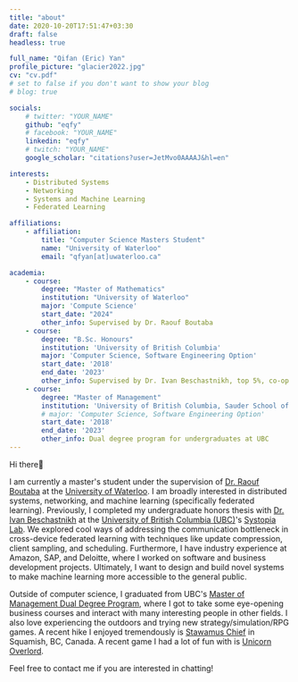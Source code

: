 ```yaml
---
title: "about"
date: 2020-10-20T17:51:47+03:30
draft: false
headless: true

full_name: "Qifan (Eric) Yan"
profile_picture: "glacier2022.jpg"
cv: "cv.pdf"
# set to false if you don't want to show your blog
# blog: true

socials:
    # twitter: "YOUR_NAME"
    github: "eqfy"
    # facebook: "YOUR_NAME"
    linkedin: "eqfy"
    # twitch: "YOUR_NAME"
    google_scholar: "citations?user=JetMvo0AAAAJ&hl=en"

interests:
    - Distributed Systems
    - Networking
    - Systems and Machine Learning
    - Federated Learning

affiliations:
    - affiliation:
        title: "Computer Science Masters Student"
        name: "University of Waterloo"
        email: "qfyan[at]uwaterloo.ca"

academia:
    - course:
        degree: "Master of Mathematics"
        institution: "University of Waterloo"
        major: 'Compute Science'
        start_date: "2024"
        other_info: Supervised by Dr. Raouf Boutaba
    - course:
        degree: "B.Sc. Honours"
        institution: 'University of British Columbia'
        major: 'Computer Science, Software Engineering Option'
        start_date: '2018'
        end_date: '2023'
        other_info: Supervised by Dr. Ivan Beschastnikh, top 5%, co-op program
    - course:
        degree: "Master of Management"
        institution: 'University of British Columbia, Sauder School of Business'
        # major: 'Computer Science, Software Engineering Option'
        start_date: '2018'
        end_date: '2023'
        other_info: Dual degree program for undergraduates at UBC
---
```


Hi there👋

I am currently a master's student under the supervision of [Dr. Raouf Boutaba](https://rboutaba.cs.uwaterloo.ca/index.html) at the [University of Waterloo](https://cs.uwaterloo.ca/). I am broadly interested in distributed systems, networking, and machine learning (specifically federated learning). Previously, I completed my undergraduate honors thesis with [Dr. Ivan Beschastnikh](https://www.cs.ubc.ca/~bestchai/) at the [University of British Columbia (UBC)](https://www.cs.ubc.ca/)'s [Systopia Lab](https://systopia.cs.ubc.ca/). We explored cool ways of addressing the communication bottleneck in cross-device federated learning with techniques like update compression, client sampling, and scheduling. Furthermore, I have industry experience at Amazon, SAP, and Deloitte, where I worked on software and business development projects. Ultimately, I want to design and build novel systems to make machine learning more accessible to the general public.

Outside of computer science, I graduated from UBC's [Master of Management Dual Degree Program](https://www.sauder.ubc.ca/programs/dual-degrees/bachelor-and-master-management/overview), where I got to take some eye-opening business courses and interact with many interesting people in other fields. I also love experiencing the outdoors and trying new strategy/simulation/RPG games. A recent hike I enjoyed tremendously is [Stawamus Chief](https://bcparks.ca/stawamus-chief-park/) in Squamish, BC, Canada. A recent game I had a lot of fun with is [Unicorn Overlord](https://unicornoverlord.atlus.com/index.html?lang=en).

Feel free to contact me if you are interested in chatting!
